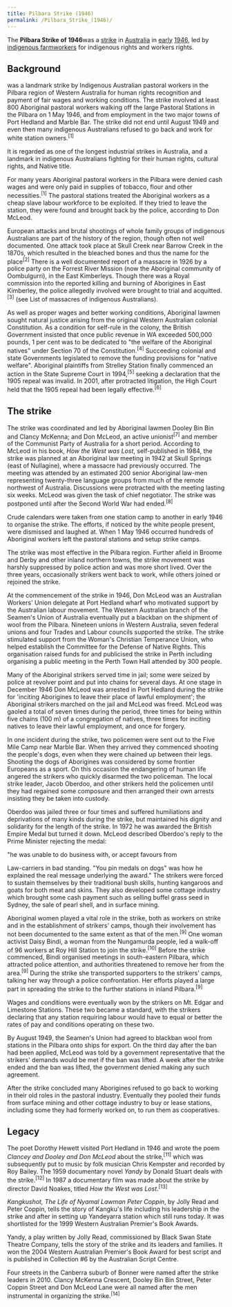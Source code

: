 ```yaml
---
title: Pilbara Strike (1946)
permalink: /Pilbara_Strike_(1946)/
---
```


The **Pilbara Strike of 1946**was a [strike](List_of_Strikes.md "wikilink")
in [Australia](Australia.md "wikilink") in
[early](Timeline_of_Libertarian_Socialism_in_Oceania.md "wikilink")
[1946](Revolutions_of_1943_-_1949.md "wikilink"), led by [indigenous
farmworkers](Timeline_of_Indigenism.md "wikilink") for indigenous rights
and workers rights.

## Background

was a landmark strike by Indigenous Australian pastoral workers in the
Pilbara region of Western Australia for human rights recognition and
payment of fair wages and working conditions. The strike involved at
least 800 Aboriginal pastoral workers walking off the large Pastoral
Stations in the Pilbara on 1 May 1946, and from employment in the two
major towns of Port Hedland and Marble Bar. The strike did not end until
August 1949 and even then many indigenous Australians refused to go back
and work for white station owners.<sup>\[1\]</sup>

It is regarded as one of the longest industrial strikes in Australia,
and a landmark in indigenous Australians fighting for their human
rights, cultural rights, and Native title.

For many years Aboriginal pastoral workers in the Pilbara were denied
cash wages and were only paid in supplies of tobacco, flour and other
necessities.<sup>\[1\]</sup> The pastoral stations treated the
Aboriginal workers as a cheap slave labour workforce to be exploited. If
they tried to leave the station, they were found and brought back by the
police, according to Don McLeod.

European attacks and brutal shootings of whole family groups of
indigenous Australians are part of the history of the region, though
often not well documented. One attack took place at Skull Creek near
Barrow Creek in the 1870s, which resulted in the bleached bones and thus
the name for the place<sup>\[2\]</sup> There is a well documented report
of a massacre in 1926 by a police party on the Forrest River Mission
(now the Aboriginal community of Oombulgurri), in the East Kimberleys.
Though there was a Royal commission into the reported killing and
burning of Aborigines in East Kimberley, the police allegedly involved
were brought to trial and acquitted.<sup>\[3\]</sup> (see List of
massacres of indigenous Australians).

As well as proper wages and better working conditions, Aboriginal lawmen
sought natural justice arising from the original Western Australian
colonial Constitution. As a condition for self-rule in the colony, the
British Government insisted that once public revenue in WA exceeded
500,000 pounds, 1 per cent was to be dedicated to "the welfare of the
Aboriginal natives" under Section 70 of the
Constitution.<sup>\[4\]</sup> Succeeding colonial and state Governments
legislated to remove the funding provisions for "native welfare".
Aboriginal plaintiffs from Strelley Station finally commenced an action
in the State Supreme Court in 1994,<sup>\[5\]</sup> seeking a
declaration that the 1905 repeal was invalid. In 2001, after protracted
litigation, the High Court held that the 1905 repeal had been legally
effective.<sup>\[6\]</sup>

## The strike

The strike was coordinated and led by Aboriginal lawmen Dooley Bin Bin
and Clancy McKenna; and Don McLeod, an active unionist<sup>\[7\]</sup>
and member of the Communist Party of Australia for a short period.
According to McLeod in his book, *How the West was Lost*, self-published
in 1984, the strike was planned at an Aboriginal law meeting in 1942 at
Skull Springs (east of Nullagine), where a massacre had previously
occurred. The meeting was attended by an estimated 200 senior Aboriginal
law-men representing twenty-three language groups from much of the
remote northwest of Australia. Discussions were protracted with the
meeting lasting six weeks. McLeod was given the task of chief
negotiator. The strike was postponed until after the Second World War
had ended.<sup>\[8\]</sup>

Crude calendars were taken from one station camp to another in early
1946 to organise the strike. The efforts, if noticed by the white people
present, were dismissed and laughed at. When 1 May 1946 occurred
hundreds of Aboriginal workers left the pastoral stations and setup
strike camps.

The strike was most effective in the Pilbara region. Further afield in
Broome and Derby and other inland northern towns, the strike movement
was harshly suppressed by police action and was more short lived. Over
the three years, occasionally strikers went back to work, while others
joined or rejoined the strike.

At the commencement of the strike in 1946, Don McLeod was an Australian
Workers' Union delegate at Port Hedland wharf who motivated support by
the Australian labour movement. The Western Australian branch of the
Seamen's Union of Australia eventually put a blackban on the shipment of
wool from the Pilbara. Nineteen unions in Western Australia, seven
federal unions and four Trades and Labour councils supported the strike.
The strike stimulated support from the Woman's Christian Temperance
Union, who helped establish the Committee for the Defense of Native
Rights. This organisation raised funds for and publicised the strike in
Perth including organising a public meeting in the Perth Town Hall
attended by 300 people.

Many of the Aboriginal strikers served time in jail; some were seized by
police at revolver point and put into chains for several days. At one
stage in December 1946 Don McLeod was arrested in Port Hedland during
the strike for 'inciting Aborigines to leave their place of lawful
employment'; the Aboriginal strikers marched on the jail and McLeod was
freed. McLeod was gaoled a total of seven times during the period, three
times for being within five chains (100 m) of a congregation of natives,
three times for inciting natives to leave their lawful employment, and
once for forgery.

In one incident during the strike, two policemen were sent out to the
Five Mile Camp near Marble Bar. When they arrived they commenced
shooting the people's dogs, even when they were chained up between their
legs. Shooting the dogs of Aborigines was considered by some frontier
Europeans as a sport. On this occasion the endangering of human life
angered the strikers who quickly disarmed the two policeman. The local
strike leader, Jacob Oberdoo, and other strikers held the policemen
until they had regained some composure and then arranged their own
arrests insisting they be taken into custody.

Oberdoo was jailed three or four times and suffered humiliations and
deprivations of many kinds during the strike, but maintained his dignity
and solidarity for the length of the strike. In 1972 he was awarded the
British Empire Medal but turned it down. McLeod described Oberdoo's
reply to the Prime Minister rejecting the medal:


"he was unable to do business with, or accept favours from

Law-carriers in bad standing. "You pin medals on dogs" was how he
explained the real message underlying the award." The strikers were
forced to sustain themselves by their traditional bush skills, hunting
kangaroos and goats for both meat and skins. They also developed some
cottage industry which brought some cash payment such as selling buffel
grass seed in Sydney, the sale of pearl shell, and in surface mining.

Aboriginal women played a vital role in the strike, both as workers on
strike and in the establishment of strikers' camps, though their
involvement has not been documented to the same extent as that of the
men.<sup>\[9\]</sup> One woman activist Daisy Bindi, a woman from the
Nungamurda people, led a walk-off of 96 workers at Roy Hill Station to
join the strike.<sup>\[10\]</sup> Before the strike commenced, Bindi
organised meetings in south-eastern Pilbara, which attracted police
attention, and authorities threatened to remove her from the
area.<sup>\[9\]</sup> During the strike she transported supporters to
the strikers' camps, talking her way through a police confrontation. Her
efforts played a large part in spreading the strike to the further
stations in inland Pilbara.<sup>\[9\]</sup>

Wages and conditions were eventually won by the strikers on Mt. Edgar
and Limestone Stations. These two became a standard, with the strikers
declaring that any station requiring labour would have to equal or
better the rates of pay and conditions operating on these two.

By August 1949, the Seamen's Union had agreed to blackban wool from
stations in the Pilbara onto ships for export. On the third day after
the ban had been applied, McLeod was told by a government representative
that the strikers' demands would be met if the ban was lifted. A week
after the strike ended and the ban was lifted, the government denied
making any such agreement.

After the strike concluded many Aborigines refused to go back to working
in their old roles in the pastoral industry. Eventually they pooled
their funds from surface mining and other cottage industry to buy or
lease stations, including some they had formerly worked on, to run them
as cooperatives.

## Legacy

The poet Dorothy Hewett visited Port Hedland in 1946 and wrote the poem
*Clancey and Dooley and Don McLeod* about the strike,<sup>\[11\]</sup>
which was subsequently put to music by folk musician Chris Kempster and
recorded by Roy Bailey. The 1959 documentary novel *Yandy* by Donald
Stuart deals with the strike.<sup>\[12\]</sup> In 1987 a documentary
film was made about the strike by director David Noakes, titled *How the
West was Lost*.<sup>\[13\]</sup>

*Kangkushot, The Life of Nyamal Lawman Peter Coppin*, by Jolly Read and
Peter Coppin, tells the story of Kangku's life including his leadership
in the strike and after in setting up Yandeyarra station which still
runs today. It was shortlisted for the 1999 Western Australian Premier's
Book Awards.

Yandy, a play written by Jolly Read, commissioned by Black Swan State
Theatre Company, tells the story of the strike and its leaders and
families. It won the 2004 Western Australian Premier's Book Award for
best script and is published in Collection \#6 by the Australian Script
Centre.

Four streets in the Canberra suburb of Bonner were named after the
strike leaders in 2010. Clancy McKenna Crescent, Dooley Bin Bin Street,
Peter Coppin Street and Don McLeod Lane were all named after the men
instrumental in organizing the strike.<sup>\[14\]</sup>